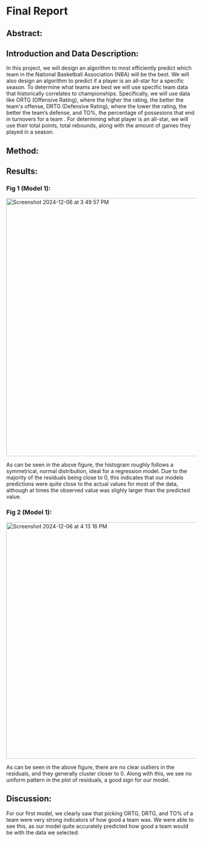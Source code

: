 # Final Report
## Abstract:

## Introduction and Data Description:
In this project, we will design an algorithm to most efficiently predict which team in the National Basketball Association (NBA) will be the best. We will also design an algorithm to predict if a player is an all-star for a specific season. To determine what teams are best we will use specific team data that historically correlates to championships. Specifically, we will use data like ORTG (Offensive Rating), where the higher the rating, the better the team's offense, DRTG (Defensive Rating), where the lower the rating, the better the team’s defense, and TO%, the percentage of possesions that end in turnovers for a team . For determining what player is an all-star, we will use their total points, total rebounds, along with the amount of games they played in a season.
## Method:


## Results:

### Fig 1 (Model 1):
<img width="687" alt="Screenshot 2024-12-06 at 3 49 57 PM" src="https://github.com/user-attachments/assets/8a75320f-f6f4-4aaa-a8e2-b2f5ddccab93">

As can be seen in the above figure, the histogram roughly follows a symmetrical, normal distribution, ideal for a regression model. Due to the majority of the residuals being close to 0, this indicates that our models predictions were quite close to the actual values for most of the data, although at times the observed value was slighly larger than the predicted value.

### Fig 2 (Model 1):
<img width="629" alt="Screenshot 2024-12-06 at 4 13 16 PM" src="https://github.com/user-attachments/assets/e4606a74-fb37-4b99-9f65-296f65931ce7">

As can be seen in the above figure, there are no clear outliers in the residuals, and they generally cluster closer to 0. Along with this, we see no uniform pattern in the plot of residuals, a good sign for our model. 

## Discussion:
For our first model, we clearly saw that picking ORTG, DRTG, and TO% of a team were very strong indicators of how good a team was. We were able to see this, as our model quite accurately predicted how good a team would be with the data we selected.
